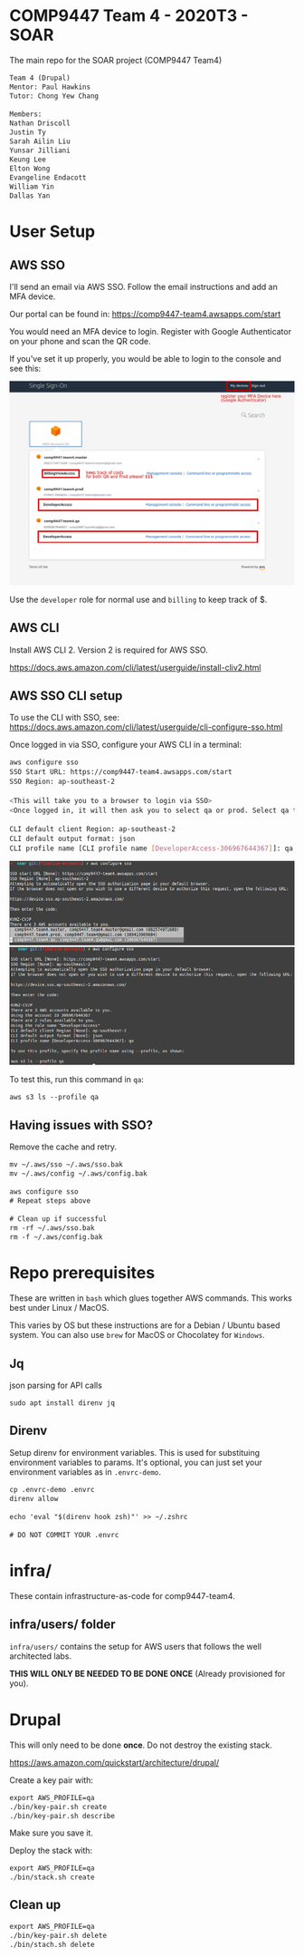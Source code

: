 # COMP9447 Team 4 - 2020T3 - SOAR

The main repo for the SOAR project (COMP9447 Team4)

```
Team 4 (Drupal)
Mentor: Paul Hawkins
Tutor: Chong Yew Chang

Members:
Nathan Driscoll
Justin Ty
Sarah Ailin Liu
Yunsar Jilliani
Keung Lee
Elton Wong
Evangeline Endacott
William Yin
Dallas Yan
```

# User Setup

## AWS SSO

I'll send an email via AWS SSO. Follow the email instructions and add an MFA device.

Our portal can be found in:
https://comp9447-team4.awsapps.com/start

You would need an MFA device to login. Register with Google Authenticator on your phone and scan the QR code.

If you've set it up properly, you would be able to login to the console and see this:

![](doc/img/single-signon.png)

Use the `developer` role for normal use and `billing` to keep track of $.

## AWS CLI

Install AWS CLI 2. Version 2 is required for AWS SSO.

https://docs.aws.amazon.com/cli/latest/userguide/install-cliv2.html

## AWS SSO CLI setup

To use the CLI with SSO, see:
https://docs.aws.amazon.com/cli/latest/userguide/cli-configure-sso.html


Once logged in via SSO, configure your AWS CLI in a terminal:

```sh
aws configure sso
SSO Start URL: https://comp9447-team4.awsapps.com/start
SSO Region: ap-southeast-2

<This will take you to a browser to login via SSO>
<Once logged in, it will then ask you to select qa or prod. Select qa to start with>

CLI default client Region: ap-southeast-2
CLI default output format: json
CLI profile name [CLI profile name [DeveloperAccess-306967644367]]: qa --> THIS IS IMPORTANT! Otherwise you might have to type in a very long profile name...
```
![](doc/img/sso-cli-1.png)
![](doc/img/sso-cli-2.png)

To test this, run this command in `qa`:

```
aws s3 ls --profile qa
```

## Having issues with SSO?

Remove the cache and retry.

```
mv ~/.aws/sso ~/.aws/sso.bak
mv ~/.aws/config ~/.aws/config.bak

aws configure sso
# Repeat steps above

# Clean up if successful
rm -rf ~/.aws/sso.bak
rm -f ~/.aws/config.bak
```

# Repo prerequisites

These are written in `bash` which glues together AWS commands. This works best under Linux / MacOS.

This varies by OS but these instructions are for a Debian / Ubuntu based system.
You can also use `brew` for MacOS or Chocolatey for `Windows`.

## Jq
json parsing for API calls

```
sudo apt install direnv jq
```

## Direnv
Setup direnv for environment variables. This is used for substituing environment variables to params.
It's optional, you can just set your environment variables as in `.envrc-demo`.
```
cp .envrc-demo .envrc
direnv allow

echo 'eval "$(direnv hook zsh)"' >> ~/.zshrc

# DO NOT COMMIT YOUR .envrc
```


# infra/ 

These contain infrastructure-as-code for comp9447-team4.

## infra/users/ folder

`infra/users/` contains the setup for AWS users that follows the well architected labs.

**THIS WILL ONLY BE NEEDED TO BE DONE ONCE** (Already provisioned for you).

# Drupal

This will only need to be done **once**. Do not destroy the existing stack.

https://aws.amazon.com/quickstart/architecture/drupal/

Create a key pair with:

```
export AWS_PROFILE=qa
./bin/key-pair.sh create
./bin/key-pair.sh describe
```

Make sure you save it.


Deploy the stack with:

```
export AWS_PROFILE=qa
./bin/stack.sh create
```

## Clean up

```
export AWS_PROFILE=qa
./bin/key-pair.sh delete
./bin/stach.sh delete
```
